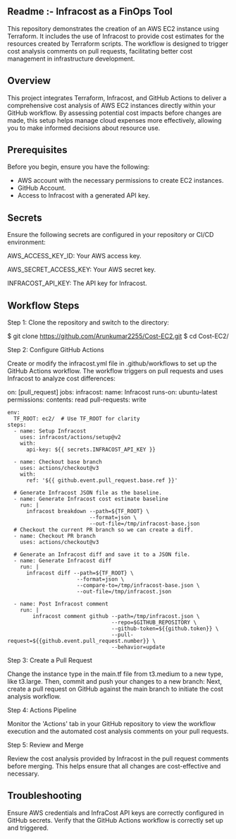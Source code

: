 
## Readme :- Infracost as a FinOps Tool

This repository demonstrates the creation of an AWS EC2 instance using Terraform. It includes the use of Infracost to provide cost estimates for the resources created by Terraform scripts. The workflow is designed to trigger cost analysis comments on pull requests, facilitating better cost management in infrastructure development.

## Overview

This project integrates Terraform, Infracost, and GitHub Actions to deliver a comprehensive cost analysis of AWS EC2 instances directly within your GitHub workflow. By assessing potential cost impacts before changes are made, this setup helps manage cloud expenses more effectively, allowing you to make informed decisions about resource use.

## Prerequisites

Before you begin, ensure you have the following:
- AWS account with the necessary permissions to create EC2 instances.
- GitHub Account.
- Access to Infracost with a generated API key.

## Secrets

Ensure the following secrets are configured in your repository or CI/CD environment:

AWS_ACCESS_KEY_ID: Your AWS access key.

AWS_SECRET_ACCESS_KEY: Your AWS secret key.

INFRACOST_API_KEY: The API key for Infracost.

## Workflow Steps

Step 1: Clone the repository and switch to the directory:

$ git clone https://github.com/Arunkumar2255/Cost-EC2.git
$ cd Cost-EC2/

Step 2: Configure GitHub Actions

Create or modify the infracost.yml file in .github/workflows to set up the GitHub Actions workflow. The workflow triggers on pull requests and uses Infracost to analyze cost differences:

on: [pull_request]
jobs:
  infracost:
    name: Infracost
    runs-on: ubuntu-latest
    permissions:
      contents: read
      pull-requests: write

    env:
      TF_ROOT: ec2/  # Use TF_ROOT for clarity
    steps:
      - name: Setup Infracost
        uses: infracost/actions/setup@v2
        with:
          api-key: ${{ secrets.INFRACOST_API_KEY }}

      - name: Checkout base branch
        uses: actions/checkout@v3
        with:
          ref: '${{ github.event.pull_request.base.ref }}'

      # Generate Infracost JSON file as the baseline.
      - name: Generate Infracost cost estimate baseline
        run: |
          infracost breakdown --path=${TF_ROOT} \
                              --format=json \
                              --out-file=/tmp/infracost-base.json
      # Checkout the current PR branch so we can create a diff.
      - name: Checkout PR branch
        uses: actions/checkout@v3

      # Generate an Infracost diff and save it to a JSON file.
      - name: Generate Infracost diff
        run: |
          infracost diff --path=${TF_ROOT} \
                          --format=json \
                          --compare-to=/tmp/infracost-base.json \
                          --out-file=/tmp/infracost.json
                          
      - name: Post Infracost comment
        run: |
            infracost comment github --path=/tmp/infracost.json \
                                     --repo=$GITHUB_REPOSITORY \
                                     --github-token=${{github.token}} \
                                     --pull-request=${{github.event.pull_request.number}} \
                                     --behavior=update


Step 3: Create a Pull Request

Change the instance type in the main.tf file from t3.medium to a new type, like t3.large. Then, commit and push your changes to a new branch:
Next, create a pull request on GitHub against the main branch to initiate the cost analysis workflow.

Step 4: Actions Pipeline

Monitor the 'Actions' tab in your GitHub repository to view the workflow execution and the automated cost analysis comments on your pull requests.

Step 5: Review and Merge

Review the cost analysis provided by Infracost in the pull request comments before merging. This helps ensure that all changes are cost-effective and necessary.


## Troubleshooting

Ensure AWS credentials and InfraCost API keys are correctly configured in GitHub secrets.
Verify that the GitHub Actions workflow is correctly set up and triggered.
